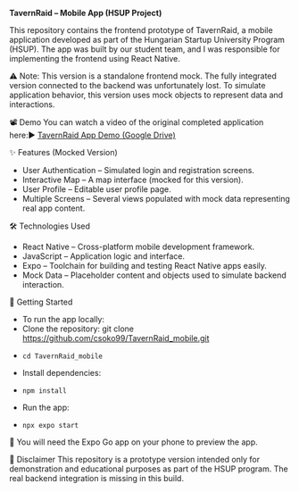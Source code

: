 **TavernRaid – Mobile App (HSUP Project)**

This repository contains the frontend prototype of TavernRaid, a mobile application developed as part of the Hungarian Startup University Program (HSUP). The app was built by our student team, and I was responsible for implementing the frontend using React Native.

⚠️ Note: This version is a standalone frontend mock. The fully integrated version connected to the backend was unfortunately lost. To simulate application behavior, this version uses mock objects to represent data and interactions.

📽️ Demo
You can watch a video of the original completed application here:▶️ [TavernRaid App Demo (Google Drive)](https://drive.google.com/file/d/1IOS3nK0jNMIg8DzZBiF8LVQQUWvH2md0/view?usp=sharing)

✨ Features (Mocked Version)
- User Authentication – Simulated login and registration screens.
- Interactive Map – A map interface (mocked for this version).
- User Profile – Editable user profile page.
- Multiple Screens – Several views populated with mock data representing real app content.

🛠️ Technologies Used
- React Native – Cross-platform mobile development framework.
- JavaScript – Application logic and interface.
- Expo – Toolchain for building and testing React Native apps easily.
- Mock Data – Placeholder content and objects used to simulate backend interaction.


🚀 Getting Started
- To run the app locally:
-   Clone the repository: git clone https://github.com/csoko99/TavernRaid_mobile.git
-     cd TavernRaid_mobile
-   Install dependencies:
-     npm install
-   Run the app:
-     npx expo start

📱 You will need the Expo Go app on your phone to preview the app.

📄 Disclaimer
This repository is a prototype version intended only for demonstration and educational purposes as part of the HSUP program. The real backend integration is missing in this build.
